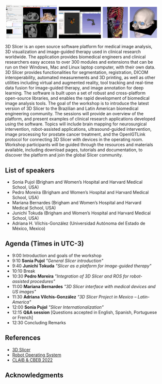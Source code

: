 
![image](3dslicer.png)

3D Slicer is an open source software platform for medical image analysis, 3D visualization and image-guided therapy used in clinical research worldwide. The application provides biomedical engineers and clinical researchers easy access to over 300 modules and extensions that can be run on their Windows, Mac and Linux laptop computer, with their own data. 3D Slicer provides functionalities for segmentation, registration, DICOM interoperability, automated measurements and 3D printing, as well as other utilities including virtual and augmented reality, tool tracking and real-time data fusion for image-guided therapy, and image annotation for deep learning. The software is built upon a set of robust and cross-platform open-source libraries, and enables the rapid development of biomedical image analysis tools. The goal of the workshop is to introduce the latest version of 3D Slicer to the Brazilian and Latin American biomedical engineering community. The sessions will provide an overview of the platform, and present examples of clinical research applications developed using the software. Topics will include brain mapping for neurosurgical intervention, robot-assisted applications, ultrasound-guided intervention, image processing for prostate cancer treatment, and the OpenIGTLink protocol for connecting 3D Slicer with devices in the operating room. Workshop participants will be guided through the resources and materials available, including download pages, tutorials and documentation, to discover the platform and join the global Slicer community.

## List of speakers
* Sonia Pujol (Brigham and Women’s Hospital and Harvard Medical School, USA)
* Pedro Moreira (Brigham and Women’s Hospital and Harvard Medical School, USA)
* Mariana Bernardes (Brigham and Women’s Hospital and Harvard Medical School, USA)
* Junichi Tokuda (Brigham and Women’s Hospital and Harvard Medical School, USA)
* Adriana H. Vilchis-González (Universidad Autónoma del Estado de México, Mexico)

## Agenda (Times in UTC-3)

* 9:00  Introduction and goals of the workshop
* 9:10  **Sonia Pujol** *"General Slicer introduction"*
* 9:40  **Junichi Tokuda** *"Slicer as a platform for image-guided therapy"*
* 10:10 Break
* 10:30 **Pedro Moreira** *"Integration of 3D Slicer and ROS for robot-assisted procedures"*
* 11:00 **Mariana Bernardes** *"3D Slicer interface with medical devices and US images"*
* 11:30 **Adriana Vilchis-González** *"3D Slicer Project in Mexico – Latin-America"*
* 12:00 **Sonia Pujol** *"Slicer Internationalization"*
* 12:15 **Q&A session** [Questions accepted in English, Spanish, Portuguese or French]
* 12:30 Concluding Remarks


## References
- [3D Slicer](https://www.slicer.org/)
- [Robot Operating System](http://www.ros.org/)
- [CLAIB & CBEB 2022](https://www.cbeb.org.br/en/)

## Acknowledgments
